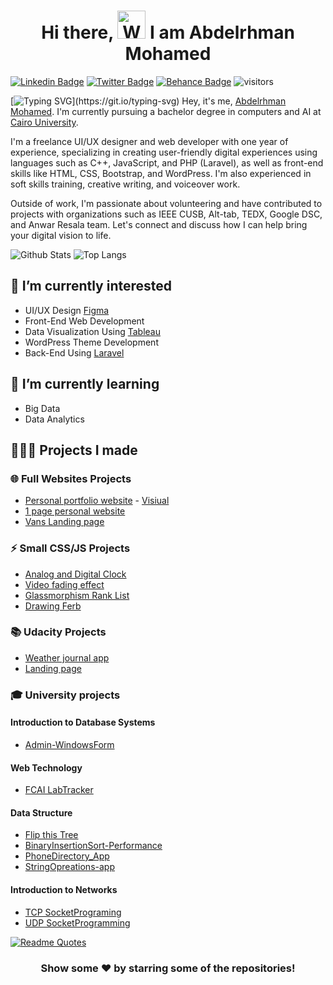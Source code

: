 <h1 align="center"> Hi there, <img src="https://raw.githubusercontent.com/nixin72/nixin72/master/wave.gif" 
         alt="Waving hand animated gif"
         height="45"
         width="45" /> I am Abdelrhman Mohamed</h1>


[![Linkedin Badge](https://img.shields.io/badge/-AbdelrhmanMohamed-blue?style=flat-square&logo=Linkedin&logoColor=white&link=[https://www.linkedin.com/in/theshaaer/)](https://www.linkedin.com/in/theshaaer/)
[![Twitter Badge](https://img.shields.io/badge/-@TheShaaer-1ca0f1?style=flat-square&labelColor=1ca0f1&logo=twitter&logoColor=white&link=https://twitter.com/TheShaaer)](https://twitter.com/TheShaaer)
[![Behance Badge](https://img.shields.io/badge/-AbdelrhmanMohamed-0057ff?style=flat-square&labelColor=0057ff&logo=behance&logoColor=white&link=https://www.behance.net/TheShaaer)](https://www.behance.net/TheShaaer)
![visitors](https://visitor-badge.laobi.icu/badge?page_id=TheShaaer)

[![Typing SVG](https://readme-typing-svg.herokuapp.com?size=30&duration=6000&vCenter=true&multiline=true&width=1000&height=200&lines=I+believe+that+programming+is+a+form+of+art%2C;+which+encourages+me+to+keep+trying+to+make+my+masterpiece!)](https://git.io/typing-svg)
Hey, it's me, [Abdelrhman Mohamed](https://www.linkedin.com/in/theshaaer/). I'm currently pursuing a bachelor degree in computers and AI at [Cairo University](https://cu.edu.eg/Home).

I'm a freelance UI/UX designer and web developer with one year of experience, specializing in creating user-friendly digital experiences using languages such as C++, JavaScript, and PHP (Laravel), as well as front-end skills like HTML, CSS, Bootstrap, and WordPress. I'm also experienced in soft skills training, creative writing, and voiceover work.

Outside of work, I'm passionate about volunteering and have contributed to projects with organizations such as IEEE CUSB, Alt-tab, TEDX, Google DSC, and Anwar Resala team. Let's connect and discuss how I can help bring your digital vision to life.

![Github Stats](https://github-readme-stats.vercel.app/api?username=TheShaaer&count_private=true&show_icons=true&include_all_commits=true&title_color=fff&icon_color=f9f9f9&text_color=9f9f9f&bg_color=151515)
![Top Langs](https://github-readme-stats.vercel.app/api/top-langs/?username=TheShaaer&layout=compact&title_color=fff&icon_color=f9f9f9&text_color=9f9f9f&bg_color=151515)

## 🌱 I’m currently interested

- UI/UX Design [Figma](https://www.figma.com/)
- Front-End Web Development
- Data Visualization Using [Tableau](https://www.tableau.com/)
- WordPress Theme Development
- Back-End Using [Laravel](https://laravel.com/)

## 🌱 I’m currently learning

- Big Data
- Data Analytics

## 👨🏻‍💻 Projects I made

### 🌐	Full Websites Projects

- [Personal portfolio website](https://github.com/TheShaaer/TheShaaer.github.io) - [Visiual](https://TheShaaer.github.io)
- [1 page personal website](https://github.com/TheShaaer/Personal-Portofolio-Website)
- [Vans Landing page](https://github.com/TheShaaer/VANS-LandingPage)

### ⚡	Small CSS/JS Projects

- [Analog and Digital Clock](https://github.com/TheShaaer/Animated-JS-Clock)
- [Video fading effect](https://github.com/TheShaaer/Video-Fading-Effect)
- [Glassmorphism Rank List](https://github.com/TheShaaer/CSS-Rank-List)
- [Drawing Ferb](https://github.com/TheShaaer/CSS_Ferb)

### 📚	Udacity Projects

- [Weather journal app](https://github.com/TheShaaer/Udacity_weather-journal-app)
- [Landing page](https://github.com/TheShaaer/Udacity_landing_page)

### 🎓 University projects

#### Introduction to Database Systems

- [Admin-WindowsForm](https://github.com/TheShaaer/Admin-WindowsForms)

#### Web Technology

- [FCAI LabTracker](https://github.com/TheShaaer/FCAI_LabTracker-Login-Page)

#### Data Structure

- [Flip this Tree](https://github.com/TheShaaer/Flipped-Tree)
- [BinaryInsertionSort-Performance](https://github.com/TheShaaer/BinaryInsertionSort-Performance)
- [PhoneDirectory_App](https://github.com/TheShaaer/PhoneDirectory_App)
- [StringOpreations-app](https://github.com/TheShaaer/StringOpreations-app)

#### Introduction to Networks
- [TCP SocketPrograming](https://github.com/TheShaaer/TCP-SocketPrograming)
- [UDP SocketProgramming](https://github.com/TheShaaerElsha3er117/UDP-SocketProgramming)



[![Readme Quotes](https://quotes-github-readme.vercel.app/api?type=horizontal&theme=dark)](https://github.com/piyushsuthar/github-readme-quotes)


<div align="center">

### Show some ❤️ by starring some of the repositories!

</div>
<!---
TheShaaer/TheShaaer is a ✨ special ✨ repository because its `README.md` (this file) appears on your GitHub profile.
You can click the Preview link to take a look at your changes.
--->

